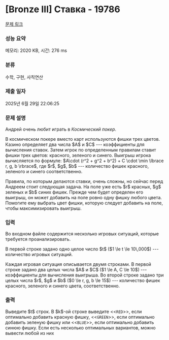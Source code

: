 # [Bronze III] Ставка - 19786 

[문제 링크](https://www.acmicpc.net/problem/19786) 

### 성능 요약

메모리: 2020 KB, 시간: 276 ms

### 분류

수학, 구현, 사칙연산

### 제출 일자

2025년 6월 29일 22:06:25

### 문제 설명

<p>Андрей очень любит играть в <em>Космический покер</em>.</p>

<p>В космическом покере вместо карт используются фишки трех цветов. Казино определяет два числа $A$ и $C$ --- коэффициенты для вычисления ставок. Затем игрок по определенным правилам ставит фишки трех цветов: красного, зеленого и синего. Выигрыш игрока вычисляется по формуле: $A\cdot (r^2 + g^2 + b^2) + C \cdot \min \lbrace r, g, b \rbrace$, где $r$, $g$, $b$ --- количество фишек красного, зеленого и синего соответственно.</p>

<p>Правила, по которым делаются ставки, очень сложны, но сейчас перед Андреем стоит следующая задача. На поле уже есть $r$ красных, $g$ зеленых и $b$ синих фишек. Прежде чем будет определен его выигрыш, он может добавить на поле ровно одну фишку любого цвета. Помогите ему выбрать цвет фишки, которую следует добавить на поле, чтобы максимизировать выигрыш.</p>

### 입력 

 <p>Во входном файле содержится несколько игровых ситуаций, которые требуется проанализировать.</p>

<p>В первой строке задано одно целое число $t$ ($1 \le t \le 10\,000$) ---  количество игровых ситуаций.</p>

<p>Каждая игровая ситуация описывается двумя строками. В первой строке задано два целых числа $A$ и $C$ ($1 \le A, C \le 10$) --- коэффициенты для вычисления выигрыша. Во второй строке задано три целых числа $r$, $g$ и $b$ ($0 \le r, g, b \le 15$) --- количество фишек красного, зеленого и синего цвета, соответственно.</p>

### 출력 

 <p>Выведите $t$ строк. В $k$-ой строке выведите <<<code>RED</code>>>, если оптимально добавить красную фишку, <<<code>GREEN</code>>>, если оптимально добавить зеленую фишку или <<<code>BLUE</code>>>, если оптимально добавить синюю фишку. Если есть несколько оптимальных вариантов, можно вывести любой из них</p>

